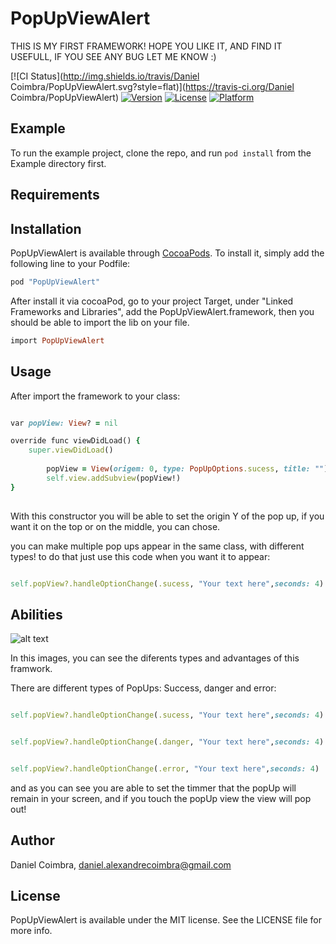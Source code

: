 # PopUpViewAlert

THIS IS MY FIRST FRAMEWORK! HOPE YOU LIKE IT, AND FIND IT USEFULL, IF YOU SEE ANY BUG LET ME KNOW :)

[![CI Status](http://img.shields.io/travis/Daniel Coimbra/PopUpViewAlert.svg?style=flat)](https://travis-ci.org/Daniel Coimbra/PopUpViewAlert)
[![Version](https://img.shields.io/cocoapods/v/PopUpViewAlert.svg?style=flat)](http://cocoapods.org/pods/PopUpViewAlert)
[![License](https://img.shields.io/cocoapods/l/PopUpViewAlert.svg?style=flat)](http://cocoapods.org/pods/PopUpViewAlert)
[![Platform](https://img.shields.io/cocoapods/p/PopUpViewAlert.svg?style=flat)](http://cocoapods.org/pods/PopUpViewAlert)

## Example

To run the example project, clone the repo, and run `pod install` from the Example directory first.

## Requirements

## Installation

PopUpViewAlert is available through [CocoaPods](http://cocoapods.org). To install
it, simply add the following line to your Podfile:

```ruby
pod "PopUpViewAlert"
```

After install it via cocoaPod, go to your project Target, under "Linked Frameworks and Libraries", add the PopUpViewAlert.framework, then you should be able to import the lib on your file.

```ruby
import PopUpViewAlert
```

## Usage

After import the framework to your class:

```ruby

var popView: View? = nil

override func viewDidLoad() {
	super.viewDidLoad()
		
    	popView = View(origem: 0, type: PopUpOptions.sucess, title: "")
    	self.view.addSubview(popView!)
}
  
```
With this constructor you will be able to set the origin Y of the pop up, if you want it on the top or on the middle, you can chose. 

you can make multiple pop ups appear in the same class, with different types! to do that just use this code when you want it to appear:

```ruby

self.popView?.handleOptionChange(.sucess, "Your text here",seconds: 4)

```

 ## Abilities

![alt text](https://user-images.githubusercontent.com/30239807/29527970-48ba382c-8692-11e7-8610-592a9c545b0f.jpg)
 

In this images, you can see the diferents types and advantages of this framwork.

There are different types of PopUps: Success, danger and error:

```ruby

self.popView?.handleOptionChange(.sucess, "Your text here",seconds: 4)

```
```ruby

self.popView?.handleOptionChange(.danger, "Your text here",seconds: 4)

```
```ruby

self.popView?.handleOptionChange(.error, "Your text here",seconds: 4)

```

and as you can see you are able to set the timmer that the popUp will remain in your screen, and if you touch the popUp view the view will pop out!



## Author

Daniel Coimbra, daniel.alexandrecoimbra@gmail.com

## License

PopUpViewAlert is available under the MIT license. See the LICENSE file for more info.
